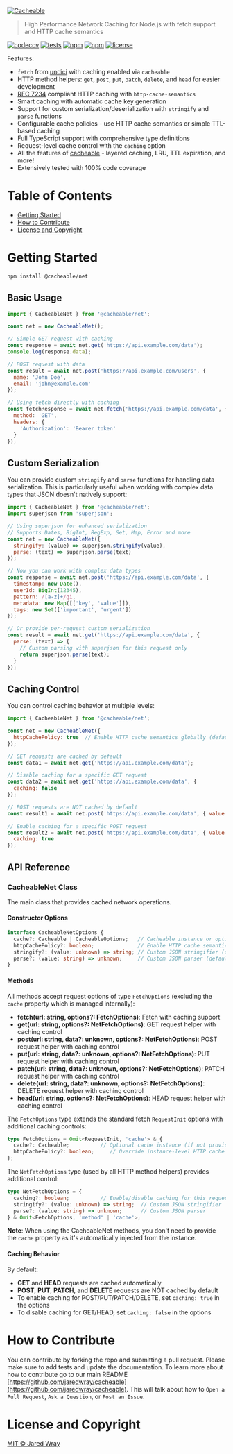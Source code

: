 [<img align="center" src="https://cacheable.org/logo.svg" alt="Cacheable" />](https://github.com/jaredwray/cacheable)

> High Performance Network Caching for Node.js with fetch support and HTTP cache semantics

[![codecov](https://codecov.io/gh/jaredwray/cacheable/graph/badge.svg?token=lWZ9OBQ7GM)](https://codecov.io/gh/jaredwray/cacheable)
[![tests](https://github.com/jaredwray/cacheable/actions/workflows/tests.yml/badge.svg)](https://github.com/jaredwray/cacheable/actions/workflows/tests.yml)
[![npm](https://img.shields.io/npm/dm/@cacheable/net.svg)](https://www.npmjs.com/package/@cacheable/net)
[![npm](https://img.shields.io/npm/v/@cacheable/net.svg)](https://www.npmjs.com/package/@cacheable/net)
[![license](https://img.shields.io/github/license/jaredwray/cacheable)](https://github.com/jaredwray/cacheable/blob/main/LICENSE)


Features:
* `fetch` from [undici](https://github.com/nodejs/undici) with caching enabled via `cacheable`
* HTTP method helpers: `get`, `post`, `put`, `patch`, `delete`, and `head` for easier development
* [RFC 7234](http://httpwg.org/specs/rfc7234.html) compliant HTTP caching with `http-cache-semantics`
* Smart caching with automatic cache key generation
* Support for custom serialization/deserialization with `stringify` and `parse` functions
* Configurable cache policies - use HTTP cache semantics or simple TTL-based caching
* Full TypeScript support with comprehensive type definitions
* Request-level cache control with the `caching` option
* All the features of [cacheable](https://npmjs.com/package/cacheable) - layered caching, LRU, TTL expiration, and more!
* Extensively tested with 100% code coverage

# Table of Contents
* [Getting Started](#getting-started)
* [How to Contribute](#how-to-contribute)
* [License and Copyright](#license-and-copyright)

# Getting Started

```bash
npm install @cacheable/net
```

## Basic Usage

```javascript
import { CacheableNet } from '@cacheable/net';

const net = new CacheableNet();

// Simple GET request with caching
const response = await net.get('https://api.example.com/data');
console.log(response.data);

// POST request with data
const result = await net.post('https://api.example.com/users', {
  name: 'John Doe',
  email: 'john@example.com'
});

// Using fetch directly with caching
const fetchResponse = await net.fetch('https://api.example.com/data', {
  method: 'GET',
  headers: {
    'Authorization': 'Bearer token'
  }
});
```

## Custom Serialization

You can provide custom `stringify` and `parse` functions for handling data serialization. This is particularly useful when working with complex data types that JSON doesn't natively support:

```javascript
import { CacheableNet } from '@cacheable/net';
import superjson from 'superjson';

// Using superjson for enhanced serialization
// Supports Dates, BigInt, RegExp, Set, Map, Error and more
const net = new CacheableNet({
  stringify: (value) => superjson.stringify(value),
  parse: (text) => superjson.parse(text)
});

// Now you can work with complex data types
const response = await net.post('https://api.example.com/data', {
  timestamp: new Date(),
  userId: BigInt(12345),
  pattern: /[a-z]+/gi,
  metadata: new Map([['key', 'value']]),
  tags: new Set(['important', 'urgent'])
});

// Or provide per-request custom serialization
const result = await net.get('https://api.example.com/data', {
  parse: (text) => {
    // Custom parsing with superjson for this request only
    return superjson.parse(text);
  }
});
```

## Caching Control

You can control caching behavior at multiple levels:

```javascript
import { CacheableNet } from '@cacheable/net';

const net = new CacheableNet({
  httpCachePolicy: true  // Enable HTTP cache semantics globally (default)
});

// GET requests are cached by default
const data1 = await net.get('https://api.example.com/data');

// Disable caching for a specific GET request
const data2 = await net.get('https://api.example.com/data', {
  caching: false
});

// POST requests are NOT cached by default
const result1 = await net.post('https://api.example.com/data', { value: 1 });

// Enable caching for a specific POST request
const result2 = await net.post('https://api.example.com/data', { value: 1 }, {
  caching: true
});
```

## API Reference

### CacheableNet Class

The main class that provides cached network operations.

#### Constructor Options

```typescript
interface CacheableNetOptions {
  cache?: Cacheable | CacheableOptions;   // Cacheable instance or options
  httpCachePolicy?: boolean;              // Enable HTTP cache semantics (default: true)
  stringify?: (value: unknown) => string; // Custom JSON stringifier (default: JSON.stringify)
  parse?: (value: string) => unknown;     // Custom JSON parser (default: JSON.parse)
}
```

#### Methods

All methods accept request options of type `FetchOptions` (excluding the `cache` property which is managed internally):

- **fetch(url: string, options?: FetchOptions)**: Fetch with caching support
- **get(url: string, options?: NetFetchOptions)**: GET request helper with caching control
- **post(url: string, data?: unknown, options?: NetFetchOptions)**: POST request helper with caching control
- **put(url: string, data?: unknown, options?: NetFetchOptions)**: PUT request helper with caching control
- **patch(url: string, data?: unknown, options?: NetFetchOptions)**: PATCH request helper with caching control
- **delete(url: string, data?: unknown, options?: NetFetchOptions)**: DELETE request helper with caching control
- **head(url: string, options?: NetFetchOptions)**: HEAD request helper with caching control

The `FetchOptions` type extends the standard fetch `RequestInit` options with additional caching controls:

```typescript
type FetchOptions = Omit<RequestInit, 'cache'> & {
  cache?: Cacheable;          // Optional cache instance (if not provided, no caching)
  httpCachePolicy?: boolean;     // Override instance-level HTTP cache setting
};
```

The `NetFetchOptions` type (used by all HTTP method helpers) provides additional control:

```typescript
type NetFetchOptions = {
  caching?: boolean;          // Enable/disable caching for this request
  stringify?: (value: unknown) => string;  // Custom JSON stringifier
  parse?: (value: string) => unknown;      // Custom JSON parser
} & Omit<FetchOptions, 'method' | 'cache'>;
```

**Note**: When using the CacheableNet methods, you don't need to provide the `cache` property as it's automatically injected from the instance.

#### Caching Behavior

By default:
- **GET** and **HEAD** requests are cached automatically
- **POST**, **PUT**, **PATCH**, and **DELETE** requests are NOT cached by default
- To enable caching for POST/PUT/PATCH/DELETE, set `caching: true` in the options
- To disable caching for GET/HEAD, set `caching: false` in the options


# How to Contribute

You can contribute by forking the repo and submitting a pull request. Please make sure to add tests and update the documentation. To learn more about how to contribute go to our main README [https://github.com/jaredwray/cacheable](https://github.com/jaredwray/cacheable). This will talk about how to `Open a Pull Request`, `Ask a Question`, or `Post an Issue`.

# License and Copyright
[MIT © Jared Wray](./LICENSE)
